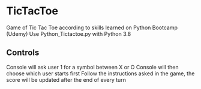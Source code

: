 # TicTacToe
Game of Tic Tac Toe according to skills learned on Python Bootcamp (Udemy)
Use Python_Tictactoe.py with Python 3.8

## Controls
Console will ask user 1 for a symbol between X or O
Console will then choose which user starts first
Follow the instructions asked in the game, the score will be updated after the end of every turn
